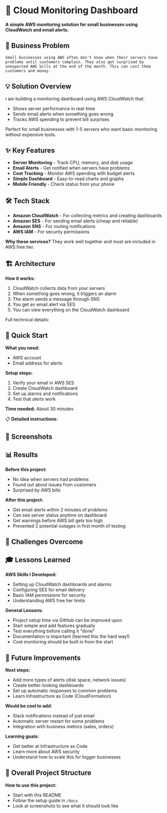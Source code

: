 # 📝 Cloud Monitoring Dashboard

**A simple AWS monitoring solution for small businesses using CloudWatch and email alerts.**

## 🎯 Business Problem

```
Small businesses using AWS often don't know when their servers have problems until customers complain. They also get surprised by unexpected AWS bills at the end of the month. This can cost them customers and money.
```

## 💡 Solution Overview

I am building a monitoring dashboard using AWS CloudWatch that:

- Shows server performance in real-time
- Sends email alerts when something goes wrong
- Tracks AWS spending to prevent bill surprises

Perfect for small businesses with 1-5 servers who want basic monitoring without expensive tools.

## ✨ Key Features

- **Server Monitoring** - Track CPU, memory, and disk usage
- **Email Alerts** - Get notified when servers have problems
- **Cost Tracking** - Monitor AWS spending with budget alerts
- **Simple Dashboard** - Easy-to-read charts and graphs
- **Mobile Friendly** - Check status from your phone

## 🛠️ Tech Stack

- **Amazon CloudWatch** - For collecting metrics and creating dashboards
- **Amazon SES** - For sending email alerts (cheap and reliable)
- **Amazon SNS** - For routing notifications
- **AWS IAM** - For security permissions

**Why these services?** They work well together and most are included in AWS free tier.

## 🏗️ Architecture

**How it works:**

1. CloudWatch collects data from your servers
2. When something goes wrong, it triggers an alarm
3. The alarm sends a message through SNS
4. You get an email alert via SES
5. You can view everything on the CloudWatch dashboard

Full technical details:

## 🏃 Quick Start

**What you need:**

- AWS account
- Email address for alerts

**Setup steps:**

1. Verify your email in AWS SES
2. Create CloudWatch dashboard
3. Set up alarms and notifications
4. Test that alerts work

**Time needed:** About 30 minutes

📋 **Detailed instructions:**

## 📸 Screenshots

## 📊 Results

**Before this project:**

- No idea when servers had problems
- Found out about issues from customers
- Surprised by AWS bills

**After this project:**

- Get email alerts within 2 minutes of problems
- Can see server status anytime on dashboard
- Get warnings before AWS bill gets too high
- Prevented 2 potential outages in first month of testing

## 🔧 Challenges Overcome

## 🎓 Lessons Learned

**AWS Skills I Developed:**

- Setting up CloudWatch dashboards and alarms
- Configuring SES for email delivery
- Basic IAM permissions for security
- Understanding AWS free tier limits

**General Lessons:**

- Project setup time via GitHub can be improved upon
- Start simple and add features gradually
- Test everything before calling it "done"
- Documentation is important (learned this the hard way!)
- Cost monitoring should be built in from the start

## 🚀 Future Improvements

**Next steps:**

- Add more types of alerts (disk space, network issues)
- Create better-looking dashboards
- Set up automatic responses to common problems
- Learn Infrastructure as Code (CloudFormation)

**Would be cool to add:**

- Slack notifications instead of just email
- Automatic server restart for some problems
- Integration with business metrics (sales, orders)

**Learning goals:**

- Get better at Infrastructure as Code
- Learn more about AWS security
- Understand how to scale this for bigger businesses

## 📁 Overall Project Structure

**How to use this project:**

- Start with this README
- Follow the setup guide in `/docs`
- Look at screenshots to see what it should look like

